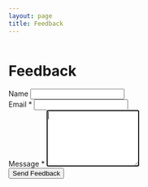 ```yaml
---
layout: page
title: Feedback
---
```


<div id="feedback">
    <div class="text-center">
        <img id="project-icon" class="img-fluid icon" width="200">
        <h1 class="my-4">Feedback</h1>
        <div id="addinfo"></div>
    </div>
    <form id="feedback-form" class="my-5">
        <div class="row">
            <div class="col">
                <div class="form-group">
                    <label for="form__name">Name</label>
                    <input type="text" class="form-control" name="name" id="form__name">
                    <div data-sk-error="name"></div>
                </div>
            </div>
            <div class="col">
                <div class="form-group">
                    <label for="form__email">Email *</label>
                    <input type="email" class="form-control" name="email" id="form__email" required>
                    <div data-sk-error="email"></div>
                </div>
            </div>
        </div>
        <div class="form-group">
            <label for="form__message">Message *</label>
            <textarea class="form-control" name="message" id="form__message" minlength="20" rows="7" required autofocus></textarea>
            <div data-sk-error="message"></div>
        </div>
        <button type="submit" class="btn btn-primary">Send Feedback</button>
    </form>
</div>